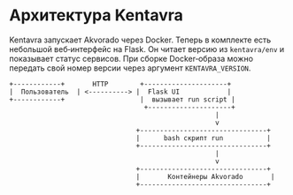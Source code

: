 # Архитектура Kentavra

Kentavra запускает Akvorado через Docker. Теперь в комплекте есть
небольшой веб‑интерфейс на Flask. Он читает версию из `kentavra/env` и
показывает статус сервисов. При сборке Docker‑образа можно передать
свой номер версии через аргумент `KENTAVRA_VERSION`.

```
+------------+       HTTP        +---------------------+
|  Пользователь  | <----------> |  Flask UI            |
+------------+                   |  вызывает run script |
                                  +---------------------+
                                                    |
                                                    v
                                +--------------------------------+
                                |      bash скрипт run           |
                                +--------------------------------+
                                                    |
                                                    v
                                +--------------------------------+
                                |       Контейнеры Akvorado       |
                                +--------------------------------+
```

